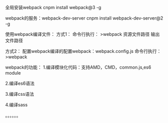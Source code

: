 全局安装webpack
cnpm install webpack@3 -g

webpack的服务：webpack-dev-server 
cnpm install webpack-dev-server@2 -g


使用webpack编译文件：
方式1：
    命令行执行：
    >webpack 资源文件路径 输出文件路径

方式2：
    配置webpack编译的配置webpack：webpack.config.js
    命令行执行：
    >webpack


webpack的功能：
1.编译模块化代码：支持AMD，CMD，common.js,es6 module

2.编译es6语法

3.编译css语法

4.编译sass

。。。。。。
